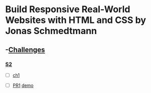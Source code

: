 # Build Responsive Real-World Websites with HTML and CSS by Jonas Schmedtmann

## -[Challenges](./Challenges)

### [S2](./Challenges/02-HTML-Fundamentals/challange/)
- [ ] [ch1](./Challenges/02-HTML-Fundamentals/challange/ch1)
- [ ] [PR1](./Challenges/02-HTML-Fundamentals/challange/ch1) [demo](codemagazine-pr1.netlify.app) 

